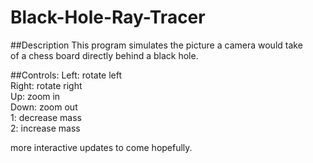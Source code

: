 # Black-Hole-Ray-Tracer
##Description
This program simulates
the picture a camera would take  
of a chess board directly 
behind a black hole.
  
##Controls:
Left: rotate left  
Right: rotate right  
Up: zoom in  
Down: zoom out  
1: decrease mass  
2: increase mass  
  

more interactive updates to come 
hopefully.  

